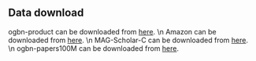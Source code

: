 ## Data download
ogbn-product can be downloaded from [here](https).  \n
Amazon can be downloaded from [here]().  \n
MAG-Scholar-C can be downloaded from [here](https).  \n
ogbn-papers100M can be downloaded from [here](https).
